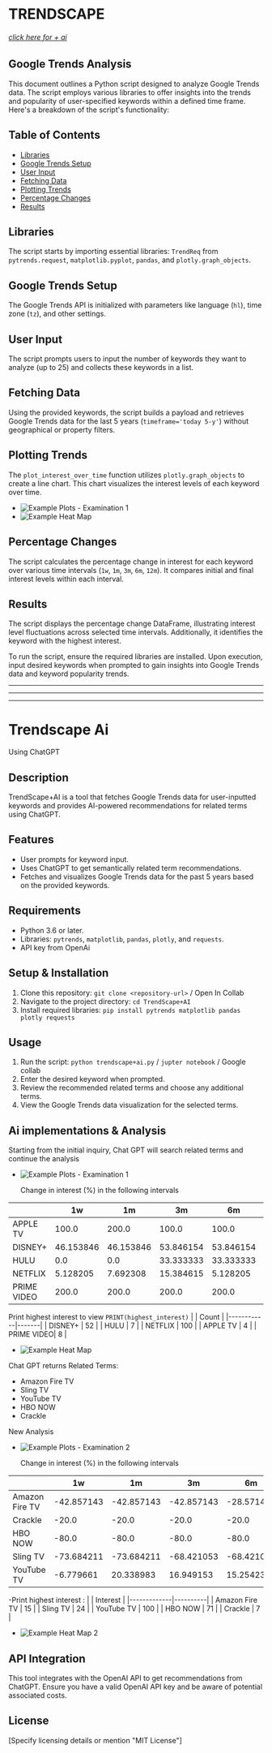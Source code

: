 # TRENDSCAPE 
###### [click here for + ai](#Trendscape-Ai)
## Google Trends Analysis

This document outlines a Python script designed to analyze Google Trends data. The script employs various libraries to offer insights into the trends and popularity of user-specified keywords within a defined time frame. Here's a breakdown of the script's functionality:

## Table of Contents
- [Libraries](#libraries)
- [Google Trends Setup](#google-trends-setup)
- [User Input](#user-input)
- [Fetching Data](#fetching-data)
- [Plotting Trends](#plotting-trends)
- [Percentage Changes](#percentage-changes)
- [Results](#results)

## Libraries <a name="libraries"></a>
The script starts by importing essential libraries: `TrendReq` from `pytrends.request`, `matplotlib.pyplot`, `pandas`, and `plotly.graph_objects`.

## Google Trends Setup <a name="google-trends-setup"></a>
The Google Trends API is initialized with parameters like language (`hl`), time zone (`tz`), and other settings.

## User Input <a name="user-input"></a>
The script prompts users to input the number of keywords they want to analyze (up to 25) and collects these keywords in a list.

## Fetching Data <a name="fetching-data"></a>
Using the provided keywords, the script builds a payload and retrieves Google Trends data for the last 5 years (`timeframe='today 5-y'`) without geographical or property filters.

## Plotting Trends <a name="plotting-trends"></a>
The `plot_interest_over_time` function utilizes `plotly.graph_objects` to create a line chart. This chart visualizes the interest levels of each keyword over time.
- ![Example Plots - Examination 1](EXAMPLE_PLOTS/Examination_1.png)
- ![Example Heat Map](EXAMPLE_PLOTS/heatmap_1.png)


## Percentage Changes <a name="percentage-changes"></a>
The script calculates the percentage change in interest for each keyword over various time intervals (`1w`, `1m`, `3m`, `6m`, `12m`). It compares initial and final interest levels within each interval.

## Results <a name="results"></a>
The script displays the percentage change DataFrame, illustrating interest level fluctuations across selected time intervals. Additionally, it identifies the keyword with the highest interest.

To run the script, ensure the required libraries are installed. Upon execution, input desired keywords when prompted to gain insights into Google Trends data and keyword popularity trends.

---
---
---

# Trendscape Ai
Using ChatGPT

## Description
TrendScape+AI is a tool that fetches Google Trends data for user-inputted keywords and provides AI-powered recommendations for related terms using ChatGPT.

## Features
- User prompts for keyword input.
- Uses ChatGPT to get semantically related term recommendations.
- Fetches and visualizes Google Trends data for the past 5 years based on the provided keywords.

## Requirements
- Python 3.6 or later.
- Libraries: `pytrends`, `matplotlib`, `pandas`, `plotly`, and `requests`.
- API key from OpenAi

## Setup & Installation
1. Clone this repository: `git clone <repository-url>` / Open In Collab
2. Navigate to the project directory: `cd TrendScape+AI`
3. Install required libraries: `pip install pytrends matplotlib pandas plotly requests`

## Usage
1. Run the script: `python trendscape+ai.py` / `jupter notebook` / Google collab
2. Enter the desired keyword when prompted.
3. Review the recommended related terms and choose any additional terms.
4. View the Google Trends data visualization for the selected terms.

## Ai implementations & Analysis

Starting from the initial inquiry, Chat GPT will search related terms and continue the analysis
- ![Example Plots - Examination 1](EXAMPLE_PLOTS/Examination_1.png)


  Change in interest (%) in the following intervals 

|         | 1w         | 1m         | 3m         | 6m         | 12m        |
|---------|------------|------------|------------|------------|------------|
| APPLE TV| 100.0      | 200.0      | 100.0      | 100.0      | 100.0      |
| DISNEY+ | 46.153846  | 46.153846  | 53.846154  | 53.846154  | 84.615385  |
| HULU    | 0.0        | 0.0        | 33.333333  | 33.333333  | 33.333333  |
| NETFLIX | 5.128205   | 7.692308   | 15.384615  | 5.128205   | 15.384615  |
| PRIME VIDEO| 200.0    | 200.0      | 200.0      | 200.0      | 250.0      |

Print highest interest to view 
```PRINT(highest_interest)```
|            | Count |
|------------|-------|
| DISNEY+    | 52    |
| HULU       | 7     |
| NETFLIX    | 100   |
| APPLE TV   | 4     |
| PRIME VIDEO| 8     |
- ![Example Heat Map](EXAMPLE_PLOTS/heatmap_1.png)

  
Chat GPT returns
Related Terms:
- Amazon Fire TV
- Sling TV
- YouTube TV
- HBO NOW
- Crackle

New Analysis

- ![Example Plots - Examination 2](EXAMPLE_PLOTS/Examination_2.png)


  Change in interest (%) in the following intervals 

|             | 1w         | 1m         | 3m         | 6m         | 12m        |
|-------------|------------|------------|------------|------------|------------|
| Amazon Fire TV | -42.857143 | -42.857143 | -42.857143 | -28.571429 | -28.571429 |
| Crackle     | -20.0      | -20.0      | -20.0      | -20.0      | -20.0      |
| HBO NOW     | -80.0      | -80.0      | -80.0      | -80.0      | -80.0      |
| Sling TV    | -73.684211 | -73.684211 | -68.421053 | -68.421053 | -42.105263 |
| YouTube TV  | -6.779661  | 20.338983  | 16.949153  | 15.254237  | 37.288136  |

-Print highest interest :
|             | Interest |
|-------------|----------|
| Amazon Fire TV | 15      |
| Sling TV    | 24       |
| YouTube TV  | 100      |
| HBO NOW     | 71       |
| Crackle     | 7        |

- ![Example Heat Map 2](EXAMPLE_PLOTS/Heatmap_2.png)

## API Integration
This tool integrates with the OpenAI API to get recommendations from ChatGPT. Ensure you have a valid OpenAI API key and be aware of potential associated costs.

## License
[Specify licensing details or mention "MIT License"]


